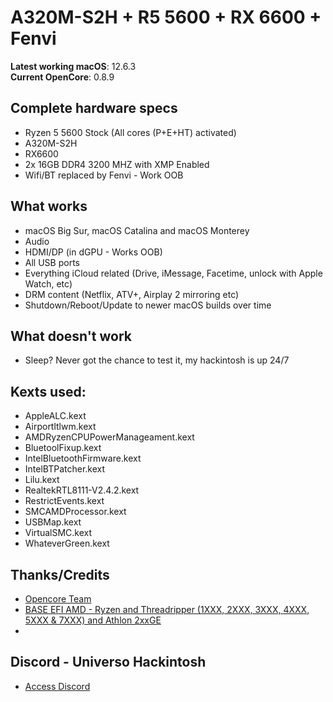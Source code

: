 # A320M-S2H + R5 5600 + RX 6600 + Fenvi 

**Latest working macOS**: 12.6.3
<br>
**Current OpenCore**: 0.8.9

## Complete hardware specs
- Ryzen 5 5600 Stock (All cores (P+E+HT) activated)
- A320M-S2H
- RX6600
- 2x 16GB DDR4 3200 MHZ with XMP Enabled
- Wifi/BT replaced by Fenvi - Work OOB

## What works
- macOS Big Sur, macOS Catalina and macOS Monterey
- Audio
- HDMI/DP (in dGPU - Works OOB)
- All USB ports
- Everything iCloud related (Drive, iMessage, Facetime, unlock with Apple Watch, etc)
- DRM content (Netflix, ATV+, Airplay 2 mirroring etc)
- Shutdown/Reboot/Update to newer macOS builds over time

## What doesn't work
- Sleep? Never got the chance to test it, my hackintosh is up 24/7

## Kexts used:
- AppleALC.kext
- Airportltlwm.kext
- AMDRyzenCPUPowerManageament.kext
- BluetoolFixup.kext
- IntelBluetoothFirmware.kext
- IntelBTPatcher.kext
- Lilu.kext
- RealtekRTL8111-V2.4.2.kext
- RestrictEvents.kext
- SMCAMDProcessor.kext
- USBMap.kext
- VirtualSMC.kext
- WhateverGreen.kext


## Thanks/Credits
- [Opencore Team](https://dortania.github.io/getting-started/)
- [BASE EFI AMD - Ryzen and Threadripper (1XXX, 2XXX, 3XXX, 4XXX, 5XXX & 7XXX) and Athlon 2xxGE](https://github.com/luchina-gabriel/BASE-EFI-AMD-RYZEN-THREADRIPPER)
- 

## Discord - Universo Hackintosh
- [Access Discord](https://discord.universohackintosh.com.br)
